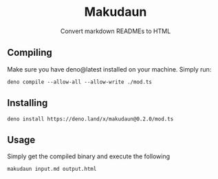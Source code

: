 <p align="center"><h1 align="center">Makudaun</h1></p>
<p align="center">Convert markdown READMEs to HTML</p>

## Compiling

Make sure you have deno@latest installed on your machine. Simply run:

```shell
deno compile --allow-all --allow-write ./mod.ts
```

## Installing
```shell
deno install https://deno.land/x/makudaun@0.2.0/mod.ts
```

## Usage

Simply get the compiled binary and execute the following

```shell
makudaun input.md output.html
```
